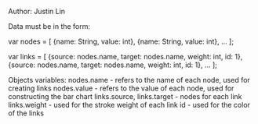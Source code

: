 Author: Justin Lin


Data must be in the form:

var nodes = [
  {name: String, value: int},
  {name: String, value: int},
  ...
];

var links = [
  {source: nodes.name, target: nodes.name, weight: int, id: 1},
  {source: nodes.name, target: nodes.name, weight: int, id: 1},
  ...
];


Objects variables:
nodes.name - refers to the name of each node, used for creating links
nodes.value - refers to the value of each node, used for constructing the bar chart
links.source, links.target - nodes for each link
links.weight - used for the stroke weight of each link
id - used for the color of the links
